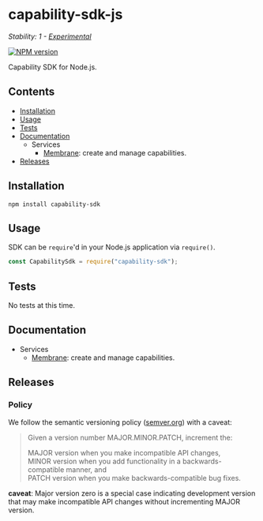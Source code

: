 # capability-sdk-js

_Stability: 1 - [Experimental](https://github.com/tristanls/stability-index#stability-1---experimental)_

[![NPM version](https://badge.fury.io/js/capability-sdk-js.png)](http://npmjs.org/package/capability-sdk-js)

Capability SDK for Node.js.

## Contents

  * [Installation](#installation)
  * [Usage](#usage)
  * [Tests](#tests)
  * [Documentation](#documentation)
    * Services
      * [Membrane](services/Membrane.md): create and manage capabilities.
  * [Releases](#releases)

## Installation

    npm install capability-sdk

## Usage

SDK can be `require`'d in your Node.js application via `require()`.

```javascript
const CapabilitySdk = require("capability-sdk");
```

## Tests

No tests at this time.

## Documentation

  * Services
    * [Membrane](services/Membrane.md): create and manage capabilities.

## Releases

### Policy

We follow the semantic versioning policy ([semver.org](http://semver.org/)) with a caveat:

> Given a version number MAJOR.MINOR.PATCH, increment the:
>
>MAJOR version when you make incompatible API changes,<br/>
>MINOR version when you add functionality in a backwards-compatible manner, and<br/>
>PATCH version when you make backwards-compatible bug fixes.

**caveat**: Major version zero is a special case indicating development version that may make incompatible API changes without incrementing MAJOR version.
